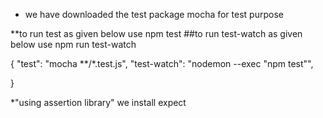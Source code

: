 * we have downloaded the test package mocha for test purpose

**to run test as given below use npm test
##to run test-watch as given below use npm run test-watch

{
  "test": "mocha **/*.test.js",
  "test-watch": "nodemon --exec \"npm test\"",

}

*"using assertion library" we install expect
